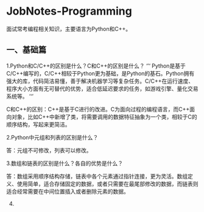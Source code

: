 # JobNotes-Programming
面试常考编程相关知识，主要语言为Python和C++。

## 一、基础篇
1.Python和C/C++的区别是什么？C和C++的区别是什么？
‘’‘
Python是基于C/C++编写的，C/C++相较于Python更为基础，是Python的基石。Python拥有强大的库，代码简洁易懂，善于解决机器学习等复杂任务。C/C++在运行速度、程序大小方面有无可替代的优势，适合低延迟要求的任务，如游戏引擎、量化交易系统等。
’‘’

C和C++的区别：C++是基于C进行的改进。C为面向过程的编程语言，而C++面向对象，比如C++中新增了类，将需要调用的数据特征抽象为一个类，相较于C的顺序结构，写起来更简洁。


2.Python中元组和列表的区别是什么？

答：元组不可修改，列表可以修改。


3.数组和链表的区别是什么？各自的优势是什么？

答：数组采用顺序结构存储，链表中各个元素通过指针连接，更为灵活。数组定义、使用简单，适合存储固定的数据，或者只需要在最尾部修改的数据，而链表则适合经常需要在中间位置插入或者删除元素的数据。

4.
